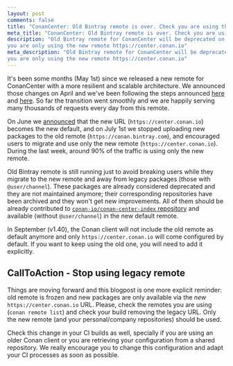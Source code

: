 ```yaml
---
layout: post
comments: false
title: "ConanCenter: Old Bintray remote is over. Check you are using the right one!"
meta_title: "ConanCenter: Old Bintray remote is over. Check you are using the right one!"
description: "Old Bintray remote for ConanCenter will be deprecated on November, make sure
you are only using the new remote https://center.conan.io"
meta_description: "Old Bintray remote for ConanCenter will be deprecated on November, make sure
you are only using the new remote https://center.conan.io"
---
```


It's been some months (May 1st) since we released a new remote for ConanCenter with a more
resilient and scalable architecture. We announced those changes on April and we've been 
following the steps announced [here](https://blog.conan.io/2021/04/23/New-Conan-Center-url.html) 
and [here](https://blog.conan.io/2021/03/31/Bintray-sunset-timeline.html). So far the transition 
went smoothly and we are happily serving many thousands of requests every day from this remote.

On June we [announced](https://blog.conan.io/2021/06/10/New-conan-release-1-37.html) that the 
new URL (`https://center.conan.io`) becomes the new default, and on July 1st we stopped uploading 
new packages to the old remote (`https://conan.bintray.com`), and encouraged users to migrate and 
use only the new remote (`https://center.conan.io`). During the last week, around 90% of the 
traffic is using only the new remote.

Old Bintray remote is still running just to avoid breaking users while they migrate to the new 
remote and away from legacy packages (those with `@user/channel`). These packages are already 
considered deprecated and they are not maintained anymore; their corresponding repositories 
have been archived and they won't get new improvements. All of them should be already contributed 
to [`conan-io/conan-center-index` repository](https://github.com/conan-io/conan-center-index) and 
available (without `@user/channel`) in the new default remote.

In September (v1.40), the Conan client will not include the old remote as default anymore and 
only `https://center.conan.io` will come configured by default. If you want to keep using the old 
one, you will need to add it explicitly.

## CallToAction - Stop using legacy remote

Things are moving forward and this blogpost is one more explicit reminder: old remote is frozen 
and new packages are only available via the _new_ `https://center.conan.io` URL. Please, check 
the remotes you are using (`conan remote list`) and check your build removing the legacy URL. 
Only the new remote (and your personal/company repositories) should be used.

Check this change in your CI builds as well, specially if you are using an older Conan client 
or you are retrieving your configuration from a shared repository. We really encourage you to 
change this configuration and adapt your CI processes as soon as possible.
